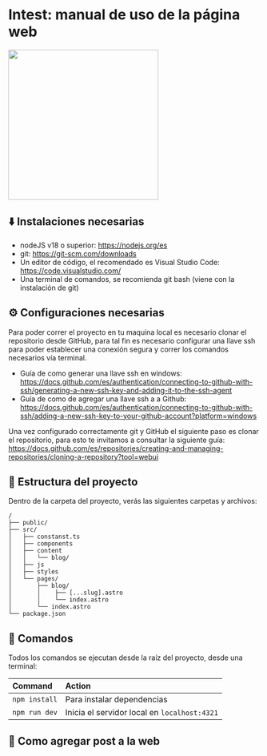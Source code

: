 # Intest: manual de uso de la página web

<img src="https://juanmario27.github.io/logo.svg" width="300px"/>

## ⬇️ Instalaciones necesarias

- nodeJS v18 o superior: https://nodejs.org/es
- git: https://git-scm.com/downloads
- Un editor de código, el recomendado es Visual Studio Code: https://code.visualstudio.com/
- Una terminal de comandos, se recomienda git bash (viene con la instalación de git)

## ⚙️ Configuraciones necesarias

Para poder correr el proyecto en tu maquina local es necesario clonar el repositorio desde GitHub, para tal fin es necesario configurar una llave ssh para poder establecer una conexión segura y correr los comandos necesarios vía terminal.

- Guía de como generar una llave ssh en windows: https://docs.github.com/es/authentication/connecting-to-github-with-ssh/generating-a-new-ssh-key-and-adding-it-to-the-ssh-agent
- Guía de como de agregar una llave ssh a a Github: https://docs.github.com/es/authentication/connecting-to-github-with-ssh/adding-a-new-ssh-key-to-your-github-account?platform=windows

Una vez configurado correctamente git y GitHub el siguiente paso es clonar el repositorio, para esto te invitamos a consultar la siguiente guía: https://docs.github.com/es/repositories/creating-and-managing-repositories/cloning-a-repository?tool=webui

## 🚀 Estructura del proyecto

Dentro de la carpeta del proyecto, verás las siguientes carpetas y archivos:

```
/
├── public/
├── src/
│   ├── constanst.ts
│   ├── components
│   ├── content
│   │   └── blog/
│   ├── js
│   ├── styles
│   └── pages/
│       ├── blog/
│       │    ├── [...slug].astro
│       │    └── index.astro
│       └── index.astro
└── package.json
```

## 🧞 Comandos

Todos los comandos se ejecutan desde la raíz del proyecto, desde una terminal:

| Command       | Action                                       |
| :------------ | :------------------------------------------- |
| `npm install` | Para instalar dependencias                   |
| `npm run dev` | Inicia el servidor local en `localhost:4321` |

## 📝 Como agregar post a la web



